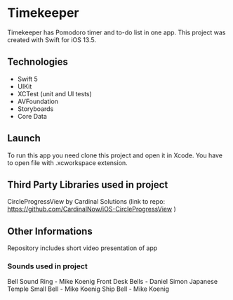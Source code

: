 # Timekeeper

Timekeeper has Pomodoro timer and to-do list in one app. This project was created with Swift for iOS 13.5.

## Technologies

* Swift 5
* UIKit
* XCTest (unit and UI tests)
* AVFoundation
* Storyboards
* Core Data

## Launch

To run this app you need clone this project and open it in Xcode. You have to open file with .xcworkspace extension.

## Third Party Libraries used in project

CircleProgressView by Cardinal Solutions (link to repo: https://github.com/CardinalNow/iOS-CircleProgressView )

## Other Informations

Repository includes short video presentation of app

### Sounds used in project

Bell Sound Ring - Mike Koenig
Front Desk Bells - Daniel Simon
Japanese Temple Small Bell - Mike Koenig
Ship Bell - Mike Koenig
